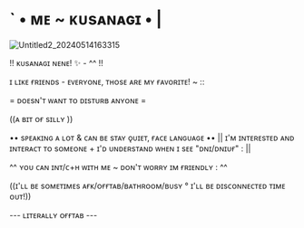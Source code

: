 # ` • ᴍᴇ ~ ᴋᴜsᴀɴᴀɢɪ • |

![Untitled2_20240514163315](https://github.com/Kusanasgi/Kusa/assets/143155782/eebd5898-577f-4ebb-95a6-d3355b0f01c7)

!! ᴋᴜsᴀɴᴀɢɪ ɴᴇɴᴇ! ✨ - ^^ !! 

ɪ ʟɪᴋᴇ ғʀɪᴇɴᴅs - ᴇᴠᴇʀʏᴏɴᴇ, ᴛʜᴏsᴇ ᴀʀᴇ ᴍʏ ғᴀᴠᴏʀɪᴛᴇ! ~ ::




= ᴅᴏᴇsɴ'ᴛ ᴡᴀɴᴛ ᴛᴏ ᴅɪsᴛᴜʀʙ ᴀɴʏᴏɴᴇ =


((ᴀ ʙɪᴛ ᴏғ sɪʟʟʏ ))

•• sᴘᴇᴀᴋɪɴɢ ᴀ ʟᴏᴛ & ᴄᴀɴ ʙᴇ sᴛᴀʏ ǫᴜɪᴇᴛ, ғᴀᴄᴇ ʟᴀɴɢᴜᴀɢᴇ ••
|| ɪ'ᴍ ɪɴᴛᴇʀᴇsᴛᴇᴅ ᴀɴᴅ ɪɴᴛᴇʀᴀᴄᴛ ᴛᴏ sᴏᴍᴇᴏɴᴇ + ɪ'ᴅ ᴜɴᴅᴇʀsᴛᴀɴᴅ ᴡʜᴇɴ ɪ sᴇᴇ "ᴅɴɪ/ᴅɴɪᴜғ" : ||

^^ ʏᴏᴜ ᴄᴀɴ ɪɴᴛ/ᴄ+ʜ ᴡɪᴛʜ ᴍᴇ ~ ᴅᴏɴ'ᴛ ᴡᴏʀʀʏ ɪᴍ ғʀɪᴇɴᴅʟʏ : ^^

((ɪ'ʟʟ ʙᴇ sᴏᴍᴇᴛɪᴍᴇs ᴀғᴋ/ᴏғғᴛᴀʙ/ʙᴀᴛʜʀᴏᴏᴍ/ʙᴜsʏ ° ɪ'ʟʟ ʙᴇ ᴅɪsᴄᴏɴɴᴇᴄᴛᴇᴅ ᴛɪᴍᴇ ᴏᴜᴛ!))

--- ʟɪᴛᴇʀᴀʟʟʏ ᴏғғᴛᴀʙ ---
